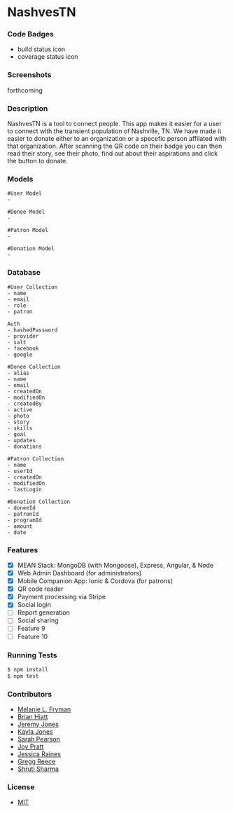 NashvesTN
=====================
### Code Badges
- build status icon
- coverage status icon

### Screenshots
forthcoming

### Description
NashvesTN is a tool to connect people.  This app makes it easier for a user to connect with the transient population of Nashville, TN.  We have made it easier to donate either to an organization or a specefic person affilated with that organization.  After scanning the QR code on their badge you can then read their story, see their photo, find out about their aspirations and click the button to donate.

### Models
```
#User Model
-
```

```
#Donee Model
-
```

```
#Patron Model
-
```

```
#Donation Model
-
```

### Database
```
#User Collection
- name
- email
- role
- patron

Auth
- hashedPassword
- provider
- salt
- facebook
- google
```

```
#Donee Collection
- alias
- name
- email
- createdOn
- modifiedOn
- createdBy
- active
- photo
- story
- skills
- goal
- updates
- donations
```

```
#Patron Collection
- name
- userId
- createdOn
- modifiedOn
- lastLogin
```

```
#Donation Collection
- doneeId
- patronId
- programId
- amount
- date
```
### Features
- [x] MEAN Stack: MongoDB (with Mongoose), Express, Angular, & Node
- [x] Web Admin Dashboard (for administrators)
- [x] Mobile Companion App: Ionic & Cordova (for patrons)
- [x] QR code reader
- [x] Payment processing via Stripe
- [x] Social login
- [ ] Report generation
- [ ] Social sharing
- [ ] Feature 9
- [ ] Feature 10

### Running Tests
```bash
$ npm install
$ npm test
```

### Contributors
- [Melanie L. Fryman](https://github.com/mlfryman)
- [Brian Hiatt](https://github.com/bchiatt)
- [Jeremy Jones](https://github.com/banjeremy)
- [Kayla Jones](https://github.com/kaylalynjones)
- [Sarah Pearson](https://github.com/SarahMPearson)
- [Joy Pratt](https://github.com/JoyP)
- [Jessica Raines](https://github.com/jessicafraines)
- [Gregg Reece](https://github.com/undeadfish)
- [Shruti Sharma](https://github.com/shrutijalewar)

### License
- [MIT](LICENSE)
